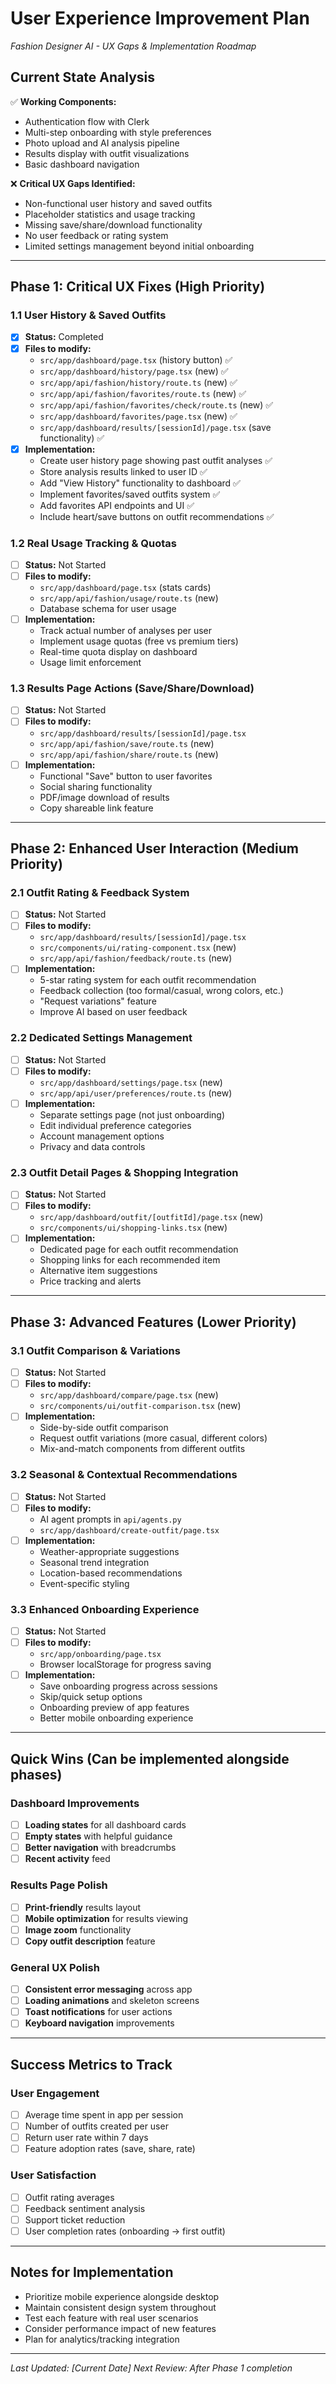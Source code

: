# User Experience Improvement Plan
*Fashion Designer AI - UX Gaps & Implementation Roadmap*

## Current State Analysis
✅ **Working Components:**
- Authentication flow with Clerk
- Multi-step onboarding with style preferences
- Photo upload and AI analysis pipeline
- Results display with outfit visualizations
- Basic dashboard navigation

❌ **Critical UX Gaps Identified:**
- Non-functional user history and saved outfits
- Placeholder statistics and usage tracking
- Missing save/share/download functionality
- No user feedback or rating system
- Limited settings management beyond initial onboarding

---

## Phase 1: Critical UX Fixes (High Priority)

### 1.1 User History & Saved Outfits
- [x] **Status:** Completed
- [x] **Files to modify:** 
  - `src/app/dashboard/page.tsx` (history button) ✅
  - `src/app/dashboard/history/page.tsx` (new) ✅
  - `src/app/api/fashion/history/route.ts` (new) ✅
  - `src/app/api/fashion/favorites/route.ts` (new) ✅
  - `src/app/api/fashion/favorites/check/route.ts` (new) ✅
  - `src/app/dashboard/favorites/page.tsx` (new) ✅
  - `src/app/dashboard/results/[sessionId]/page.tsx` (save functionality) ✅
- [x] **Implementation:**
  - Create user history page showing past outfit analyses ✅
  - Store analysis results linked to user ID ✅
  - Add "View History" functionality to dashboard ✅
  - Implement favorites/saved outfits system ✅
  - Add favorites API endpoints and UI ✅
  - Include heart/save buttons on outfit recommendations ✅

### 1.2 Real Usage Tracking & Quotas
- [ ] **Status:** Not Started  
- [ ] **Files to modify:**
  - `src/app/dashboard/page.tsx` (stats cards)
  - `src/app/api/fashion/usage/route.ts` (new)
  - Database schema for user usage
- [ ] **Implementation:**
  - Track actual number of analyses per user
  - Implement usage quotas (free vs premium tiers)
  - Real-time quota display on dashboard
  - Usage limit enforcement

### 1.3 Results Page Actions (Save/Share/Download)
- [ ] **Status:** Not Started
- [ ] **Files to modify:**
  - `src/app/dashboard/results/[sessionId]/page.tsx`
  - `src/app/api/fashion/save/route.ts` (new)
  - `src/app/api/fashion/share/route.ts` (new)
- [ ] **Implementation:**
  - Functional "Save" button to user favorites
  - Social sharing functionality
  - PDF/image download of results
  - Copy shareable link feature

---

## Phase 2: Enhanced User Interaction (Medium Priority)

### 2.1 Outfit Rating & Feedback System
- [ ] **Status:** Not Started
- [ ] **Files to modify:**
  - `src/app/dashboard/results/[sessionId]/page.tsx`
  - `src/components/ui/rating-component.tsx` (new)
  - `src/app/api/fashion/feedback/route.ts` (new)
- [ ] **Implementation:**
  - 5-star rating system for each outfit recommendation
  - Feedback collection (too formal/casual, wrong colors, etc.)
  - "Request variations" feature
  - Improve AI based on user feedback

### 2.2 Dedicated Settings Management
- [ ] **Status:** Not Started
- [ ] **Files to modify:**
  - `src/app/dashboard/settings/page.tsx` (new)
  - `src/app/api/user/preferences/route.ts` (new)
- [ ] **Implementation:**
  - Separate settings page (not just onboarding)
  - Edit individual preference categories
  - Account management options
  - Privacy and data controls

### 2.3 Outfit Detail Pages & Shopping Integration
- [ ] **Status:** Not Started
- [ ] **Files to modify:**
  - `src/app/dashboard/outfit/[outfitId]/page.tsx` (new)
  - `src/components/ui/shopping-links.tsx` (new)
- [ ] **Implementation:**
  - Dedicated page for each outfit recommendation
  - Shopping links for each recommended item
  - Alternative item suggestions
  - Price tracking and alerts

---

## Phase 3: Advanced Features (Lower Priority)

### 3.1 Outfit Comparison & Variations
- [ ] **Status:** Not Started
- [ ] **Files to modify:**
  - `src/app/dashboard/compare/page.tsx` (new)
  - `src/components/ui/outfit-comparison.tsx` (new)
- [ ] **Implementation:**
  - Side-by-side outfit comparison
  - Request outfit variations (more casual, different colors)
  - Mix-and-match components from different outfits

### 3.2 Seasonal & Contextual Recommendations
- [ ] **Status:** Not Started
- [ ] **Files to modify:**
  - AI agent prompts in `api/agents.py`
  - `src/app/dashboard/create-outfit/page.tsx`
- [ ] **Implementation:**
  - Weather-appropriate suggestions
  - Seasonal trend integration
  - Location-based recommendations
  - Event-specific styling

### 3.3 Enhanced Onboarding Experience
- [ ] **Status:** Not Started
- [ ] **Files to modify:**
  - `src/app/onboarding/page.tsx`
  - Browser localStorage for progress saving
- [ ] **Implementation:**
  - Save onboarding progress across sessions
  - Skip/quick setup options
  - Onboarding preview of app features
  - Better mobile onboarding experience

---

## Quick Wins (Can be implemented alongside phases)

### Dashboard Improvements
- [ ] **Loading states** for all dashboard cards
- [ ] **Empty states** with helpful guidance
- [ ] **Better navigation** with breadcrumbs
- [ ] **Recent activity** feed

### Results Page Polish
- [ ] **Print-friendly** results layout
- [ ] **Mobile optimization** for results viewing
- [ ] **Image zoom** functionality
- [ ] **Copy outfit description** feature

### General UX Polish
- [ ] **Consistent error messaging** across app
- [ ] **Loading animations** and skeleton screens
- [ ] **Toast notifications** for user actions
- [ ] **Keyboard navigation** improvements

---

## Success Metrics to Track

### User Engagement
- [ ] Average time spent in app per session
- [ ] Number of outfits created per user
- [ ] Return user rate within 7 days
- [ ] Feature adoption rates (save, share, rate)

### User Satisfaction
- [ ] Outfit rating averages
- [ ] Feedback sentiment analysis
- [ ] Support ticket reduction
- [ ] User completion rates (onboarding → first outfit)

---

## Notes for Implementation
- Prioritize mobile experience alongside desktop
- Maintain consistent design system throughout
- Test each feature with real user scenarios
- Consider performance impact of new features
- Plan for analytics/tracking integration

---

*Last Updated: [Current Date]*
*Next Review: After Phase 1 completion*